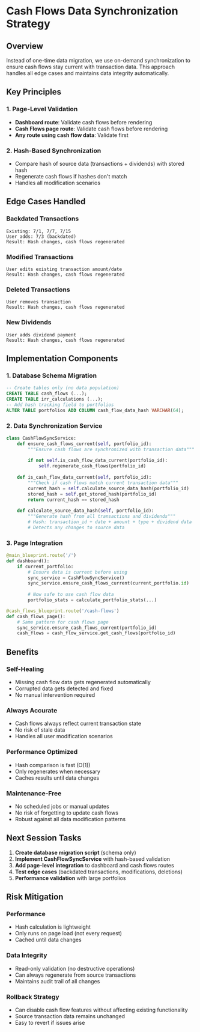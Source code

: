 # Cash Flows Data Synchronization Strategy

## Overview
Instead of one-time data migration, we use on-demand synchronization to ensure cash flows stay current with transaction data. This approach handles all edge cases and maintains data integrity automatically.

## Key Principles

### 1. Page-Level Validation
- **Dashboard route**: Validate cash flows before rendering
- **Cash Flows page route**: Validate cash flows before rendering
- **Any route using cash flow data**: Validate first

### 2. Hash-Based Synchronization
- Compare hash of source data (transactions + dividends) with stored hash
- Regenerate cash flows if hashes don't match
- Handles all modification scenarios

## Edge Cases Handled

### Backdated Transactions
```
Existing: 7/1, 7/7, 7/15
User adds: 7/3 (backdated)
Result: Hash changes, cash flows regenerated
```

### Modified Transactions
```
User edits existing transaction amount/date
Result: Hash changes, cash flows regenerated
```

### Deleted Transactions
```
User removes transaction
Result: Hash changes, cash flows regenerated
```

### New Dividends
```
User adds dividend payment
Result: Hash changes, cash flows regenerated
```

## Implementation Components

### 1. Database Schema Migration
```sql
-- Create tables only (no data population)
CREATE TABLE cash_flows (...);
CREATE TABLE irr_calculations (...);
-- Add hash tracking field to portfolios
ALTER TABLE portfolios ADD COLUMN cash_flow_data_hash VARCHAR(64);
```

### 2. Data Synchronization Service
```python
class CashFlowSyncService:
    def ensure_cash_flows_current(self, portfolio_id):
        """Ensure cash flows are synchronized with transaction data"""
        
        if not self.is_cash_flow_data_current(portfolio_id):
            self.regenerate_cash_flows(portfolio_id)
    
    def is_cash_flow_data_current(self, portfolio_id):
        """Check if cash flows match current transaction data"""
        current_hash = self.calculate_source_data_hash(portfolio_id)
        stored_hash = self.get_stored_hash(portfolio_id)
        return current_hash == stored_hash
    
    def calculate_source_data_hash(self, portfolio_id):
        """Generate hash from all transactions and dividends"""
        # Hash: transaction_id + date + amount + type + dividend data
        # Detects any changes to source data
```

### 3. Page Integration
```python
@main_blueprint.route('/')
def dashboard():
    if current_portfolio:
        # Ensure data is current before using
        sync_service = CashFlowSyncService()
        sync_service.ensure_cash_flows_current(current_portfolio.id)
        
        # Now safe to use cash flow data
        portfolio_stats = calculate_portfolio_stats(...)

@cash_flows_blueprint.route('/cash-flows')
def cash_flows_page():
    # Same pattern for cash flows page
    sync_service.ensure_cash_flows_current(portfolio_id)
    cash_flows = cash_flow_service.get_cash_flows(portfolio_id)
```

## Benefits

### Self-Healing
- Missing cash flow data gets regenerated automatically
- Corrupted data gets detected and fixed
- No manual intervention required

### Always Accurate
- Cash flows always reflect current transaction state
- No risk of stale data
- Handles all user modification scenarios

### Performance Optimized
- Hash comparison is fast (O(1))
- Only regenerates when necessary
- Caches results until data changes

### Maintenance-Free
- No scheduled jobs or manual updates
- No risk of forgetting to update cash flows
- Robust against all data modification patterns

## Next Session Tasks

1. **Create database migration script** (schema only)
2. **Implement CashFlowSyncService** with hash-based validation
3. **Add page-level integration** to dashboard and cash flows routes
4. **Test edge cases** (backdated transactions, modifications, deletions)
5. **Performance validation** with large portfolios

## Risk Mitigation

### Performance
- Hash calculation is lightweight
- Only runs on page load (not every request)
- Cached until data changes

### Data Integrity
- Read-only validation (no destructive operations)
- Can always regenerate from source transactions
- Maintains audit trail of all changes

### Rollback Strategy
- Can disable cash flow features without affecting existing functionality
- Source transaction data remains unchanged
- Easy to revert if issues arise